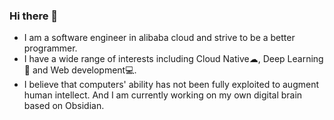 ### Hi there 👋

- I am a software engineer in alibaba cloud and strive to be a better programmer.
- I have a wide range of interests including Cloud Native☁, Deep Learning🧠 and Web development💻.
- I believe that computers' ability has not been fully exploited to augment human intellect. And I am currently working on my own digital brain based on Obsidian.


<!--
**luc99hen/luc99hen** is a ✨ _special_ ✨ repository because its `README.md` (this file) appears on your GitHub profile.

Here are some ideas to get you started:

- 🔭 I’m currently working on ...
- 🌱 I’m currently learning ...
- 👯 I’m looking to collaborate on ...
- 🤔 I’m looking for help with ...
- 💬 Ask me about ...
- 📫 How to reach me: ...
- 😄 Pronouns: ...
- ⚡ Fun fact: ...
-->
